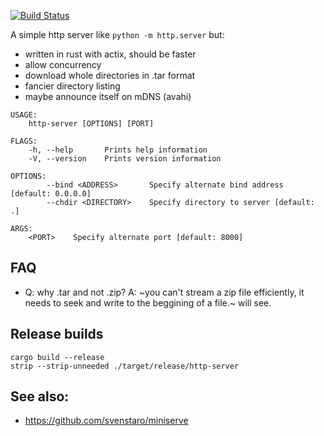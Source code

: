 [![Build Status](https://travis-ci.org/gdamjan/http-server-rs.svg?branch=master)](https://travis-ci.org/gdamjan/http-server-rs)

A simple http server like `python -m http.server` but:

* written in rust with actix, should be faster
* allow concurrency
* download whole directories in .tar format
* fancier directory listing
* maybe announce itself on mDNS (avahi)

```
USAGE:
    http-server [OPTIONS] [PORT]

FLAGS:
    -h, --help       Prints help information
    -V, --version    Prints version information

OPTIONS:
        --bind <ADDRESS>       Specify alternate bind address [default: 0.0.0.0]
        --chdir <DIRECTORY>    Specify directory to server [default: .]

ARGS:
    <PORT>    Specify alternate port [default: 8000]
```

## FAQ

* Q: why .tar and not .zip? A: ~you can't stream a zip file efficiently, it needs to seek and write to the beggining of a file.~ will see.


## Release builds
```
cargo build --release
strip --strip-unneeded ./target/release/http-server
```

## See also:

* https://github.com/svenstaro/miniserve
